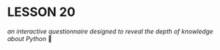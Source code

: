 # LESSON 20
_an interactive questionnaire designed to reveal the depth of knowledge about Python_
:metal:
